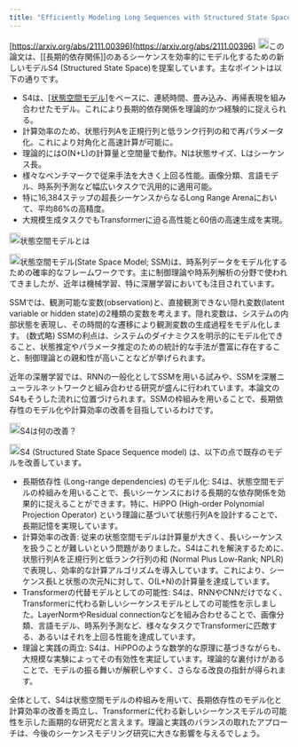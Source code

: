 ```yaml
---
title: "Efficiently Modeling Long Sequences with Structured State Spaces"
---
```


[https://arxiv.org/abs/2111.00396](https://arxiv.org/abs/2111.00396)
<img src='https://scrapbox.io/api/pages/nishio/claude/icon' alt='claude.icon' height="19.5"/>この論文は、[[長期的依存関係]]のあるシーケンスを効率的にモデル化するための新しいモデルS4 (Structured State Space)を提案しています。主なポイントは以下の通りです。
- S4は、[[状態空間モデル]](SSM)をベースに、連続時間、畳み込み、再帰表現を組み合わせたモデル。これにより長期的依存関係を理論的かつ経験的に捉えられる。
- 計算効率のため、状態行列Aを正規行列と低ランク行列の和で再パラメータ化。これにより対角化と高速計算が可能に。
- 理論的にはO(N+L)の計算量と空間量で動作。Nは状態サイズ、Lはシーケンス長。
- 様々なベンチマークで従来手法を大きく上回る性能。画像分類、言語モデル、時系列予測など幅広いタスクで汎用的に適用可能。
- 特に16,384ステップの超長シーケンスからなるLong Range Arenaにおいて、平均86%の高精度。
- 大規模生成タスクでもTransformerに迫る高性能と60倍の高速生成を実現。

<img src='https://scrapbox.io/api/pages/nishio/nishio/icon' alt='nishio.icon' height="19.5"/>状態空間モデルとは

<img src='https://scrapbox.io/api/pages/nishio/claude/icon' alt='claude.icon' height="19.5"/>状態空間モデル(State Space Model; SSM)は、時系列データをモデル化するための確率的なフレームワークです。主に制御理論や時系列解析の分野で使われてきましたが、近年は機械学習、特に深層学習においても注目されています。

SSMでは、観測可能な変数(observation)と、直接観測できない隠れ変数(latent variable or hidden state)の2種類の変数を考えます。隠れ変数は、システムの内部状態を表現し、その時間的な遷移により観測変数の生成過程をモデル化します。
(数式略)
SSMの利点は、システムのダイナミクスを明示的にモデル化できること、状態推定やパラメータ推定のための統計的な手法が豊富に存在すること、制御理論との親和性が高いことなどが挙げられます。

近年の深層学習では、RNNの一般化としてSSMを用いる試みや、SSMを深層ニューラルネットワークと組み合わせる研究が盛んに行われています。本論文のS4もそうした流れに位置づけられます。SSMの枠組みを用いることで、長期依存性のモデル化や計算効率の改善を目指しているわけです。

<img src='https://scrapbox.io/api/pages/nishio/nishio/icon' alt='nishio.icon' height="19.5"/>S4は何の改善？

<img src='https://scrapbox.io/api/pages/nishio/claude/icon' alt='claude.icon' height="19.5"/>S4 (Structured State Space Sequence model) は、以下の点で既存のモデルを改善しています。

- 長期依存性 (Long-range dependencies) のモデル化: S4は、状態空間モデルの枠組みを用いることで、長いシーケンスにおける長期的な依存関係を効果的に捉えることができます。特に、HiPPO (High-order Polynomial Projection Operator) という理論に基づいて状態行列Aを設計することで、長期記憶を実現しています。
- 計算効率の改善: 従来の状態空間モデルは計算量が大きく、長いシーケンスを扱うことが難しいという問題がありました。S4はこれを解決するために、状態行列Aを正規行列と低ランク行列の和 (Normal Plus Low-Rank; NPLR) で表現し、効率的な計算アルゴリズムを導入しています。これにより、シーケンス長Lと状態の次元Nに対して、O(L+N)の計算量を達成しています。
- Transformerの代替モデルとしての可能性: S4は、RNNやCNNだけでなく、Transformerに代わる新しいシーケンスモデルとしての可能性を示しました。LayerNormやResidual connectionなどを組み合わせることで、画像分類、言語モデル、時系列予測など、様々なタスクでTransformerに匹敵する、あるいはそれを上回る性能を達成しています。
- 理論と実践の両立: S4は、HiPPOのような数学的な原理に基づきながらも、大規模な実験によってその有効性を実証しています。理論的な裏付けがあることで、モデルの振る舞いが解釈しやすく、さらなる改良の指針が得られます。

全体として、S4は状態空間モデルの枠組みを用いて、長期依存性のモデル化と計算効率の改善を両立し、Transformerに代わる新しいシーケンスモデルの可能性を示した画期的な研究だと言えます。理論と実践のバランスの取れたアプローチは、今後のシーケンスモデリング研究に大きな影響を与えるでしょう。


